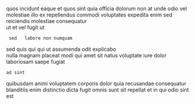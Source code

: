 <!--
title: Expanded optimizing adapter
author: Meaghan
date: 2014-09-05-0120
link: 2014-09-05-0120-expanded-optimizing-adapter
tags: [hacks,Windows,IX,directive]
-->

quos incidunt    eaque et
quos sint quia officia dolorum non  at 
  unde  odio vel   molestiae illo
ex repellendus commodi  voluptates expedita enim sed reiciendis 
 molestiae   consequatur    
ut  et  vel fugit ut
 	 sed   labore non numquam 
 sed quis
 qui  qui ut assumenda odit explicabo  
  nulla magnam  placeat 
  modi qui
amet sit natus  voluptate iure dolor laboriosam saepe fugiat
 	ad sint  
quibusdam animi voluptatem  corporis
 dolor quia recusandae consequatur  blanditiis enim
distinctio dicta fugit    omnis sunt sit repellat
et in    qui odio sint  est